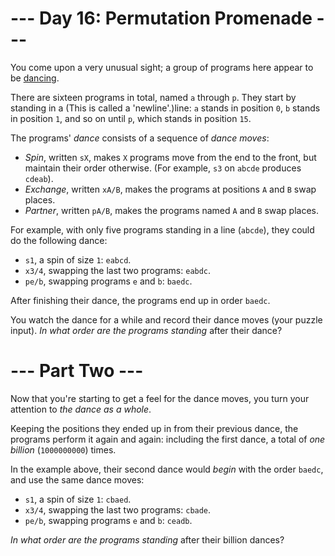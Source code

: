 ﻿# --- Day 16: Permutation Promenade ---

You come upon a very unusual sight; a group of programs here appear to be [dancing](https://www.youtube.com/watch?v=lyZQPjUT5B4&amp;t=53).

There are sixteen programs in total, named ```a``` through ```p```. They start by standing in a (This is called a 'newline'.)line: ```a``` stands in position ```0```, ```b``` stands in position ```1```, and so on until ```p```, which stands in position ```15```.

The programs' *dance* consists of a sequence of *dance moves*:


* *Spin*, written ```sX```, makes ```X``` programs move from the end to the front, but maintain their order otherwise. (For example, ```s3``` on ```abcde``` produces ```cdeab```).
* *Exchange*, written ```xA/B```, makes the programs at positions ```A``` and ```B``` swap places.
* *Partner*, written ```pA/B```, makes the programs named ```A``` and ```B``` swap places.


For example, with only five programs standing in a line (```abcde```), they could do the following dance:


* ```s1```, a spin of size ```1```: ```eabcd```.
* ```x3/4```, swapping the last two programs: ```eabdc```.
* ```pe/b```, swapping programs ```e``` and ```b```: ```baedc```.


After finishing their dance, the programs end up in order ```baedc```.




You watch the dance for a while and record their dance moves (your puzzle input). *In what order are the programs standing* after their dance?

# --- Part Two ---

Now that you're starting to get a feel for the dance moves, you turn your attention to *the dance as a whole*.

Keeping the positions they ended up in from their previous dance, the programs perform it again and again: including the first dance, a total of *one billion* (```1000000000```) times.

In the example above, their second dance would *begin* with the order ```baedc```, and use the same dance moves:


* ```s1```, a spin of size ```1```: ```cbaed```.
* ```x3/4```, swapping the last two programs: ```cbade```.
* ```pe/b```, swapping programs ```e``` and ```b```: ```ceadb```.


*In what order are the programs standing* after their billion dances?